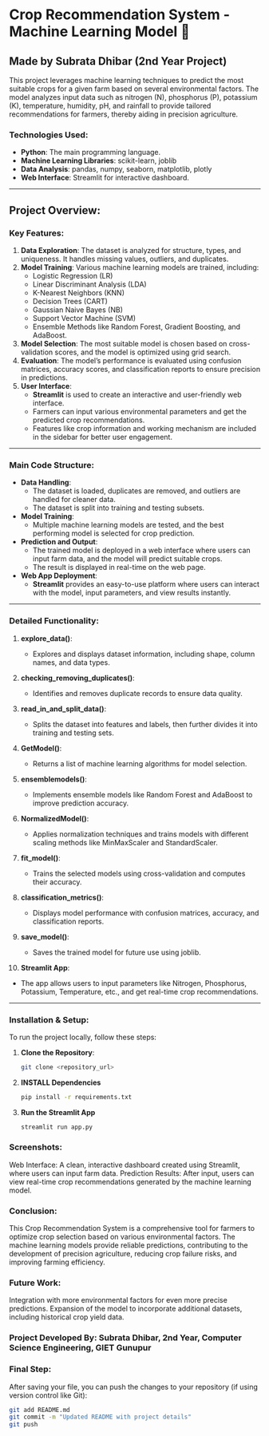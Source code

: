 # **Crop Recommendation System - Machine Learning Model** 🌱

## **Made by Subrata Dhibar (2nd Year Project)**

This project leverages machine learning techniques to predict the most suitable crops for a given farm based on several environmental factors. The model analyzes input data such as nitrogen (N), phosphorus (P), potassium (K), temperature, humidity, pH, and rainfall to provide tailored recommendations for farmers, thereby aiding in precision agriculture.

### **Technologies Used:**
- **Python**: The main programming language.
- **Machine Learning Libraries**: scikit-learn, joblib
- **Data Analysis**: pandas, numpy, seaborn, matplotlib, plotly
- **Web Interface**: Streamlit for interactive dashboard.

---

## **Project Overview:**

### **Key Features:**
1. **Data Exploration**: The dataset is analyzed for structure, types, and uniqueness. It handles missing values, outliers, and duplicates.
2. **Model Training**: Various machine learning models are trained, including:
   - Logistic Regression (LR)
   - Linear Discriminant Analysis (LDA)
   - K-Nearest Neighbors (KNN)
   - Decision Trees (CART)
   - Gaussian Naive Bayes (NB)
   - Support Vector Machine (SVM)
   - Ensemble Methods like Random Forest, Gradient Boosting, and AdaBoost.
3. **Model Selection**: The most suitable model is chosen based on cross-validation scores, and the model is optimized using grid search.
4. **Evaluation**: The model’s performance is evaluated using confusion matrices, accuracy scores, and classification reports to ensure precision in predictions.
5. **User Interface**: 
   - **Streamlit** is used to create an interactive and user-friendly web interface.
   - Farmers can input various environmental parameters and get the predicted crop recommendations.
   - Features like crop information and working mechanism are included in the sidebar for better user engagement.

---

### **Main Code Structure**:
- **Data Handling**: 
  - The dataset is loaded, duplicates are removed, and outliers are handled for cleaner data.
  - The dataset is split into training and testing subsets.
- **Model Training**:
  - Multiple machine learning models are tested, and the best performing model is selected for crop prediction.
- **Prediction and Output**:
  - The trained model is deployed in a web interface where users can input farm data, and the model will predict suitable crops.
  - The result is displayed in real-time on the web page.
- **Web App Deployment**: 
  - **Streamlit** provides an easy-to-use platform where users can interact with the model, input parameters, and view results instantly.

---

### **Detailed Functionality**:
1. **explore_data()**: 
   - Explores and displays dataset information, including shape, column names, and data types.
   
2. **checking_removing_duplicates()**: 
   - Identifies and removes duplicate records to ensure data quality.

3. **read_in_and_split_data()**: 
   - Splits the dataset into features and labels, then further divides it into training and testing sets.

4. **GetModel()**:
   - Returns a list of machine learning algorithms for model selection.

5. **ensemblemodels()**:
   - Implements ensemble models like Random Forest and AdaBoost to improve prediction accuracy.

6. **NormalizedModel()**:
   - Applies normalization techniques and trains models with different scaling methods like MinMaxScaler and StandardScaler.

7. **fit_model()**:
   - Trains the selected models using cross-validation and computes their accuracy.

8. **classification_metrics()**:
   - Displays model performance with confusion matrices, accuracy, and classification reports.

9. **save_model()**:
   - Saves the trained model for future use using joblib.

10. **Streamlit App**: 
   - The app allows users to input parameters like Nitrogen, Phosphorus, Potassium, Temperature, etc., and get real-time crop recommendations.

---

### **Installation & Setup**:

To run the project locally, follow these steps:

1. **Clone the Repository**:
   ```bash
   git clone <repository_url>

2. **INSTALL Dependencies**
   ```bash 
   pip install -r requirements.txt

3. **Run the Streamlit App**
    ```bash 
    streamlit run app.py


### Screenshots:
Web Interface: A clean, interactive dashboard created using Streamlit, where users can input farm data.
Prediction Results: After input, users can view real-time crop recommendations generated by the machine learning model.

### Conclusion:
This Crop Recommendation System is a comprehensive tool for farmers to optimize crop selection based on various environmental factors. The machine learning models provide reliable predictions, contributing to the development of precision agriculture, reducing crop failure risks, and improving farming efficiency.

### Future Work:
Integration with more environmental factors for even more precise predictions.
Expansion of the model to incorporate additional datasets, including historical crop yield data.

### Project Developed By: Subrata Dhibar, 2nd Year, Computer Science Engineering, GIET Gunupur



### Final Step:
After saving your file, you can push the changes to your repository (if using version control like Git):

```bash
git add README.md
git commit -m "Updated README with project details"
git push
    
